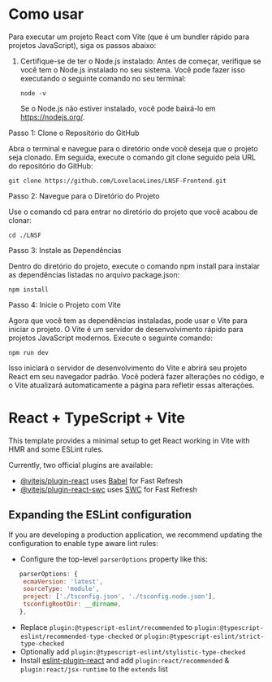 
# Como usar

 Para executar um projeto React com Vite (que é um bundler rápido para projetos JavaScript), siga os passos abaixo:

1. Certifique-se de ter o Node.js instalado: Antes de começar, verifique se você tem o Node.js instalado no seu sistema. Você pode fazer isso executando o seguinte comando no seu terminal:

    ```
    node -v
    ```
   Se o Node.js não estiver instalado, você pode baixá-lo em https://nodejs.org/.



Passo 1: Clone o Repositório do GitHub

   Abra o terminal e navegue para o diretório onde você deseja que o projeto seja clonado. Em seguida, execute o comando git clone seguido pela URL do repositório do GitHub:

   ```
   git clone https://github.com/LovelaceLines/LNSF-Frontend.git
   ```
Passo 2: Navegue para o Diretório do Projeto

Use o comando cd para entrar no diretório do projeto que você acabou de clonar:

```
cd ./LNSF
```

Passo 3: Instale as Dependências

Dentro do diretório do projeto, execute o comando npm install para instalar as dependências listadas no arquivo package.json:

```
npm install
```
Passo 4: Inicie o Projeto com Vite

Agora que você tem as dependências instaladas, pode usar o Vite para iniciar o projeto. O Vite é um servidor de desenvolvimento rápido para projetos JavaScript modernos. Execute o seguinte comando:

```
npm run dev
```
Isso iniciará o servidor de desenvolvimento do Vite e abrirá seu projeto React em seu navegador padrão. Você poderá fazer alterações no código, e o Vite atualizará automaticamente a página para refletir essas alterações.








# React + TypeScript + Vite

This template provides a minimal setup to get React working in Vite with HMR and some ESLint rules.

Currently, two official plugins are available:

- [@vitejs/plugin-react](https://github.com/vitejs/vite-plugin-react/blob/main/packages/plugin-react/README.md) uses [Babel](https://babeljs.io/) for Fast Refresh
- [@vitejs/plugin-react-swc](https://github.com/vitejs/vite-plugin-react-swc) uses [SWC](https://swc.rs/) for Fast Refresh

## Expanding the ESLint configuration

If you are developing a production application, we recommend updating the configuration to enable type aware lint rules:

- Configure the top-level `parserOptions` property like this:

```js
   parserOptions: {
    ecmaVersion: 'latest',
    sourceType: 'module',
    project: ['./tsconfig.json', './tsconfig.node.json'],
    tsconfigRootDir: __dirname,
   },
```

- Replace `plugin:@typescript-eslint/recommended` to `plugin:@typescript-eslint/recommended-type-checked` or `plugin:@typescript-eslint/strict-type-checked`
- Optionally add `plugin:@typescript-eslint/stylistic-type-checked`
- Install [eslint-plugin-react](https://github.com/jsx-eslint/eslint-plugin-react) and add `plugin:react/recommended` & `plugin:react/jsx-runtime` to the `extends` list
